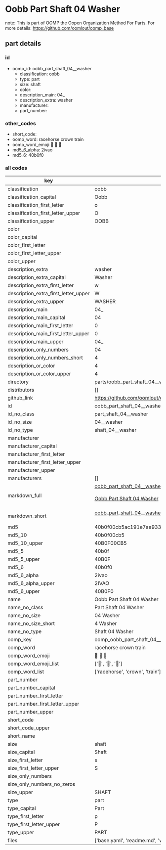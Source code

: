 # Oobb Part Shaft 04  Washer  

note: This is part of OOMP the Oopen Organization Method For Parts. For more details: https://github.com/oomlout/oomp_base

##  part details





### id
* oomp_id: oobb_part_shaft_04__washer
  * classification: oobb
  * type: part
  * size: shaft
  * color: 
  * description_main: 04_
  * description_extra: washer
  * manufacturer: 
  * part_number: 

### other_codes
* short_code: 
* oomp_word: racehorse crown train
* oomp_word_emoji :racehorse: :crown: :train:
* md5_6_alpha: 2ivao
* md5_6: 40b0f0

### all codes 
| key | value |  
| --- | --- |  
| classification | oobb |  
| classification_capital | Oobb |  
| classification_first_letter | o |  
| classification_first_letter_upper | O |  
| classification_upper | OOBB |  
| color |  |  
| color_capital |  |  
| color_first_letter |  |  
| color_first_letter_upper |  |  
| color_upper |  |  
| description_extra | washer |  
| description_extra_capital | Washer |  
| description_extra_first_letter | w |  
| description_extra_first_letter_upper | W |  
| description_extra_upper | WASHER |  
| description_main | 04_ |  
| description_main_capital | 04  |  
| description_main_first_letter | 0 |  
| description_main_first_letter_upper | 0 |  
| description_main_upper | 04_ |  
| description_only_numbers | 04 |  
| description_only_numbers_short | 4 |  
| description_or_color | 4 |  
| description_or_color_upper | 4 |  
| directory | parts/oobb_part_shaft_04__washer |  
| distributors | [] |  
| github_link | https://github.com/oomlout/oomlout_oomp_part_src/tree/main/parts/oobb_part_shaft_04__washer/working |  
| id | oobb_part_shaft_04__washer |  
| id_no_class | part_shaft_04__washer |  
| id_no_size | 04__washer |  
| id_no_type | shaft_04__washer |  
| manufacturer |  |  
| manufacturer_capital |  |  
| manufacturer_first_letter |  |  
| manufacturer_first_letter_upper |  |  
| manufacturer_upper |  |  
| manufacturers | [] |  
| markdown_full | [oobb_part_shaft_04__washer](https://github.com/oomlout/oomlout_oomp_part_src/tree/main/parts/oobb_part_shaft_04__washer/working)<br>[](https://github.com/oomlout/oomlout_oomp_part_src/tree/main/parts/oobb_part_shaft_04__washer/working)<br>[Oobb Part Shaft 04  Washer](https://github.com/oomlout/oomlout_oomp_part_src/tree/main/parts/oobb_part_shaft_04__washer/working)<br><br> |  
| markdown_short | [oobb_part_shaft_04__washer](https://github.com/oomlout/oomlout_oomp_part_src/tree/main/parts/oobb_part_shaft_04__washer/working)<br><br> |  
| md5 | 40b0f00cb5ac191e7ae9334711de13bd |  
| md5_10 | 40b0f00cb5 |  
| md5_10_upper | 40B0F00CB5 |  
| md5_5 | 40b0f |  
| md5_5_upper | 40B0F |  
| md5_6 | 40b0f0 |  
| md5_6_alpha | 2ivao |  
| md5_6_alpha_upper | 2IVAO |  
| md5_6_upper | 40B0F0 |  
| name | Oobb Part Shaft 04  Washer |  
| name_no_class | Part Shaft 04  Washer |  
| name_no_size | 04  Washer |  
| name_no_size_short | 4  Washer |  
| name_no_type | Shaft 04  Washer |  
| oomp_key | oomp_oobb_part_shaft_04__washer |  
| oomp_word | racehorse crown train |  
| oomp_word_emoji | :racehorse: :crown: :train: |  
| oomp_word_emoji_list | [':racehorse:', ':crown:', ':train:'] |  
| oomp_word_list | ['racehorse', 'crown', 'train'] |  
| part_number |  |  
| part_number_capital |  |  
| part_number_first_letter |  |  
| part_number_first_letter_upper |  |  
| part_number_upper |  |  
| short_code |  |  
| short_code_upper |  |  
| short_name |  |  
| size | shaft |  
| size_capital | Shaft |  
| size_first_letter | s |  
| size_first_letter_upper | S |  
| size_only_numbers |  |  
| size_only_numbers_no_zeros |  |  
| size_upper | SHAFT |  
| type | part |  
| type_capital | Part |  
| type_first_letter | p |  
| type_first_letter_upper | P |  
| type_upper | PART |  
| files | ['base.yaml', 'readme.md', 'working.json', 'working.yaml'] |  
